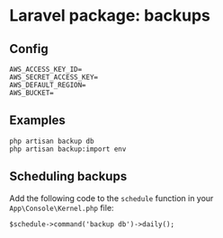 # Laravel package: backups

## Config

```
AWS_ACCESS_KEY_ID=
AWS_SECRET_ACCESS_KEY=
AWS_DEFAULT_REGION=
AWS_BUCKET=
```

## Examples

	php artisan backup db
	php artisan backup:import env

## Scheduling backups

Add the following code to the `schedule` function in your `App\Console\Kernel.php` file:

	$schedule->command('backup db')->daily();
